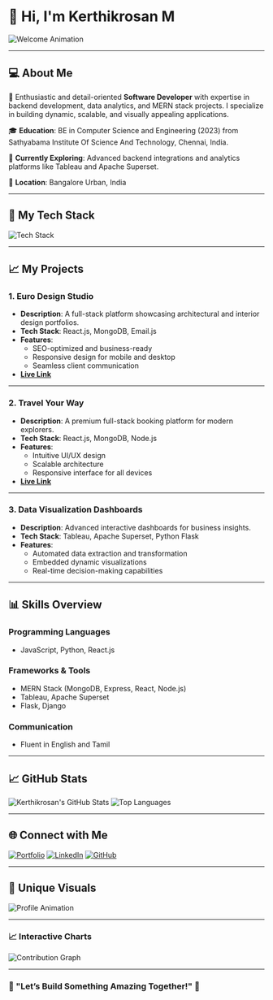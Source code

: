 # 👋 Hi, I'm **Kerthikrosan M**

![Welcome Animation](https://media.giphy.com/media/3oEjI6SIIHBdRxXI40/giphy.gif)

---

## 💻 **About Me**

🚀 Enthusiastic and detail-oriented **Software Developer** with expertise in backend development, data analytics, and MERN stack projects. I specialize in building dynamic, scalable, and visually appealing applications.

🎓 **Education**: BE in Computer Science and Engineering (2023) from Sathyabama Institute Of Science And Technology, Chennai, India.

🌱 **Currently Exploring**: Advanced backend integrations and analytics platforms like Tableau and Apache Superset.

📍 **Location**: Bangalore Urban, India

---

## 🌟 **My Tech Stack**

![Tech Stack](https://skillicons.dev/icons?i=react,nodejs,mongodb,postgresql,python,flask,js,html,css,tailwind,tableau,django&theme=light)

---

## 📈 **My Projects**

### **1. Euro Design Studio**

- **Description**: A full-stack platform showcasing architectural and interior design portfolios.
- **Tech Stack**: React.js, MongoDB, Email.js
- **Features**:
  - SEO-optimized and business-ready
  - Responsive design for mobile and desktop
  - Seamless client communication
- **[Live Link](https://euro-design-studio.web.app)**

---

### **2. Travel Your Way**

- **Description**: A premium full-stack booking platform for modern explorers.
- **Tech Stack**: React.js, MongoDB, Node.js
- **Features**:
  - Intuitive UI/UX design
  - Scalable architecture
  - Responsive interface for all devices
- **[Live Link](https://kerthikrosan.vercel.app)**

---

### **3. Data Visualization Dashboards**

- **Description**: Advanced interactive dashboards for business insights.
- **Tech Stack**: Tableau, Apache Superset, Python Flask
- **Features**:
  - Automated data extraction and transformation
  - Embedded dynamic visualizations
  - Real-time decision-making capabilities

---

## 📊 **Skills Overview**

### Programming Languages
- JavaScript, Python, React.js

### Frameworks & Tools
- MERN Stack (MongoDB, Express, React, Node.js)
- Tableau, Apache Superset
- Flask, Django

### Communication
- Fluent in English and Tamil

---

## 📈 **GitHub Stats**

![Kerthikrosan's GitHub Stats](https://github-readme-stats.vercel.app/api?username=kerthikrosan&show_icons=true&theme=radical)
![Top Languages](https://github-readme-stats.vercel.app/api/top-langs/?username=kerthikrosan&layout=compact&theme=radical)

---

## 🌐 **Connect with Me**

[![Portfolio](https://img.shields.io/badge/Portfolio-%230077B5.svg?&style=for-the-badge&logo=Google-Chrome&logoColor=white)](https://kerthikrosan.vercel.app)
[![LinkedIn](https://img.shields.io/badge/LinkedIn-%230077B5.svg?&style=for-the-badge&logo=linkedin&logoColor=white)](https://www.linkedin.com/in/kerthikrosan-m/)
[![GitHub](https://img.shields.io/badge/GitHub-%2312100E.svg?&style=for-the-badge&logo=github&logoColor=white)](https://github.com/kerthikrosan)

---

## 🎨 **Unique Visuals**

![Profile Animation](https://media.giphy.com/media/l3vR85PnGsBwu1PFK/giphy.gif)

---

### 📈 **Interactive Charts**

![Contribution Graph](https://github-readme-activity-graph.cyclic.app/graph?username=kerthikrosan&bg_color=1a1b27&color=ffffff&line=38a1db&point=f2f2f2&area=true&hide_border=true)

---

### 🌟 "Let’s Build Something Amazing Together!" 🌟
